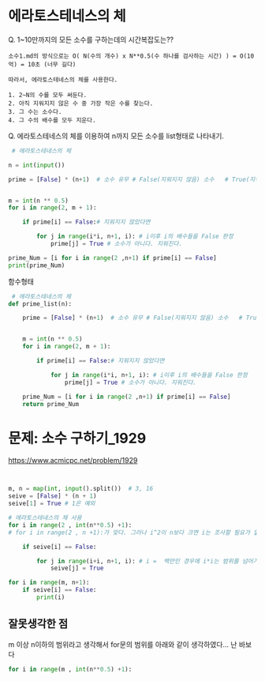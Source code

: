 # 에라토스테네스의 체

Q. 1~10만까지의 모든 소수를 구하는데의 시간복잡도는??
```
소수1.md의 방식으로는 O( N(수의 개수) x N**0.5(수 하나를 검사하는 시간) ) = O(10억) = 10초 (너무 길다)

따라서, 에라토스테네스의 체를 사용한다.

1. 2~N의 수를 모두 써둔다.
2. 아직 지워지지 않은 수 중 가장 작은 수를 찾는다.
3. 그 수는 소수다.
4. 그 수의 배수를 모두 지운다.
```
Q. 에라토스테네스의 체를 이용하여 n까지 모든 소수를 list형태로 나타내기.
``` python
 # 에라토스테네스의 체

n = int(input())

prime = [False] * (n+1)  # 소수 유무 # False(지워지지 않음) 소수   # True(지워짐, 소수아니다.)


m = int(n ** 0.5)
for i in range(2, m + 1):

    if prime[i] == False:# 지워지지 않았다면

        for j in range(i*i, n+1, i): # i이후 i의 배수들을 False 판정
            prime[j] = True # 소수가 아니다. 지워진다.

prime_Num = [i for i in range(2 ,n+1) if prime[i] == False]
print(prime_Num)

```
함수형태
``` python
 # 에라토스테네스의 체
def prime_list(n):

    prime = [False] * (n+1)  # 소수 유무 # False(지워지지 않음) 소수   # True(지워짐, 소수아니다.)


    m = int(n ** 0.5)
    for i in range(2, m + 1):

        if prime[i] == False:# 지워지지 않았다면

            for j in range(i*i, n+1, i): # i이후 i의 배수들을 False 판정
                prime[j] = True # 소수가 아니다. 지워진다.

    prime_Num = [i for i in range(2 ,n+1) if prime[i] == False]
    return prime_Num

```

# 문제: 소수 구하기_1929
https://www.acmicpc.net/problem/1929

``` python


m, n = map(int, input().split())  # 3, 16
seive = [False] * (n + 1)
seive[1] = True # 1은 예외

# 에라토스테네스의 채 사용
for i in range(2 , int(n**0.5) +1): 
# for i in range(2 , n +1):가 맞다. 그러나 i^2이 n보다 크면 i는 조사할 필요가 없어 시간복잡도가 줄어든다.

    if seive[i] == False:

        for j in range(i+i, n+1, i): # i =  백만인 경우에 i*i는 범위를 넘어가기 때문에 i+i 또는 i*2로 바꾸는것이 좋다.
            seive[j] = True

for i in range(m, n+1):
    if seive[i] == False:
        print(i)
```
## 잘못생각한 점

m 이상 n이하의 범위라고 생각해서 for문의 범위를 아래와 같이 생각하였다... 난 바보다
``` python
for i in range(m , int(n**0.5) +1):
```
